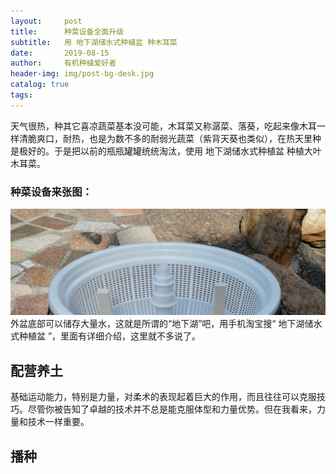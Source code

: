 ```yaml
---
layout:     post
title:      种菜设备全面升级
subtitle:   用 地下湖储水式种植盆 种木耳菜
date:       2019-08-15
author:     有机种植爱好者
header-img: img/post-bg-desk.jpg
catalog: true
tags:
---
```

> 

天气很热，种其它喜凉蔬菜基本没可能，木耳菜又称潺菜、落葵，吃起来像木耳一样清脆爽口，耐热，也是为数不多的耐弱光蔬菜（紫背天葵也类似），在热天里种是极好的。于是把以前的瓶瓶罐罐统统淘汰，使用 地下湖储水式种植盆 种植大叶木耳菜。

### 种菜设备来张图：
![](/img/post-bg-desk.jpg)
外盆底部可以储存大量水，这就是所谓的“地下湖”吧，用手机淘宝搜“ 地下湖储水式种植盆 ”，里面有详细介绍，这里就不多说了。

## 配营养土

基础运动能力，特别是力量，对柔术的表现起着巨大的作用，而且往往可以克服技巧。尽管你被告知了卓越的技术并不总是能克服体型和力量优势。但在我看来，力量和技术一样重要。

## 播种
